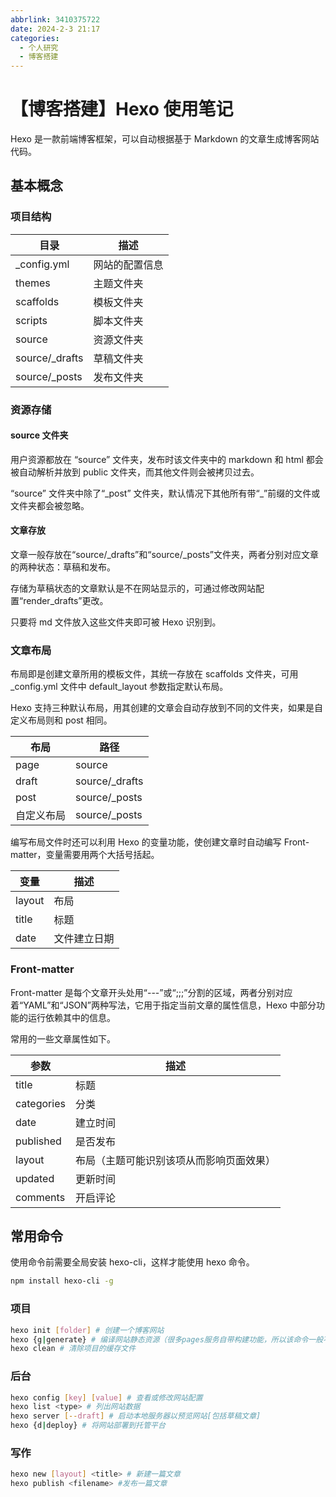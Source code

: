 ```yaml
---
abbrlink: 3410375722
date: 2024-2-3 21:17
categories:
  - 个人研究
  - 博客搭建
---
```


# 【博客搭建】Hexo 使用笔记

Hexo 是一款前端博客框架，可以自动根据基于 Markdown 的文章生成博客网站代码。

## 基本概念

### 项目结构

| 目录            | 描述           |
| --------------- | -------------- |
| \_config.yml    | 网站的配置信息 |
| themes          | 主题文件夹     |
| scaffolds       | 模板文件夹     |
| scripts         | 脚本文件夹     |
| source          | 资源文件夹     |
| source/\_drafts | 草稿文件夹     |
| source/\_posts  | 发布文件夹     |

### 资源存储

#### source 文件夹

用户资源都放在 “source” 文件夹，发布时该文件夹中的 markdown 和 html 都会被自动解析并放到 public 文件夹，而其他文件则会被拷贝过去。

“source” 文件夹中除了“\_post” 文件夹，默认情况下其他所有带“\_”前缀的文件或文件夹都会被忽略。

#### 文章存放

文章一般存放在“source/\_drafts”和“source/\_posts”文件夹，两者分别对应文章的两种状态：草稿和发布。

存储为草稿状态的文章默认是不在网站显示的，可通过修改网站配置“render_drafts”更改。

只要将 md 文件放入这些文件夹即可被 Hexo 识别到。

### 文章布局

布局即是创建文章所用的模板文件，其统一存放在 scaffolds 文件夹，可用\_config.yml 文件中 default_layout 参数指定默认布局。

Hexo 支持三种默认布局，用其创建的文章会自动存放到不同的文件夹，如果是自定义布局则和 post 相同。

| 布局       | 路径            |
| ---------- | --------------- |
| page       | source          |
| draft      | source/\_drafts |
| post       | source/\_posts  |
| 自定义布局 | source/\_posts  |

编写布局文件时还可以利用 Hexo 的变量功能，使创建文章时自动编写 Front-matter，变量需要用两个大括号括起。

| 变量   | 描述         |
| ------ | ------------ |
| layout | 布局         |
| title  | 标题         |
| date   | 文件建立日期 |

### Front-matter

Front-matter 是每个文章开头处用“---”或“;;;”分割的区域，两者分别对应着“YAML”和“JSON”两种写法，它用于指定当前文章的属性信息，Hexo 中部分功能的运行依赖其中的信息。

常用的一些文章属性如下。

| 参数       | 描述                                     |
| ---------- | ---------------------------------------- |
| title      | 标题                                     |
| categories | 分类                                     |
| date       | 建立时间                                 |
| published  | 是否发布                                 |
| layout     | 布局（主题可能识别该项从而影响页面效果） |
| updated    | 更新时间                                 |
| comments   | 开启评论                                 |

## 常用命令

使用命令前需要全局安装 hexo-cli，这样才能使用 hexo 命令。

```bash
npm install hexo-cli -g
```

### 项目

```bash
hexo init [folder] # 创建一个博客网站
hexo {g|generate} # 编译网站静态资源（很多pages服务自带构建功能，所以该命令一般不用）
hexo clean # 清除项目的缓存文件
```

### 后台

```bash
hexo config [key] [value] # 查看或修改网站配置
hexo list <type> # 列出网站数据
hexo server [--draft] # 启动本地服务器以预览网站[包括草稿文章]
hexo {d|deploy} # 将网站部署到托管平台
```

### 写作

```bash
hexo new [layout] <title> # 新建一篇文章
hexo publish <filename> #发布一篇文章
```
